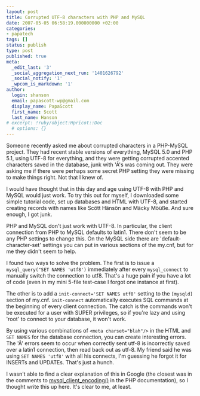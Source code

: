 ```yaml
---
layout: post
title: Corrupted UTF-8 characters with PHP and MySQL
date: 2007-05-05 06:58:19.000000000 +02:00
categories:
- papatech
tags: []
status: publish
type: post
published: true
meta:
  _edit_last: '3'
  _social_aggregation_next_run: '1401626792'
  _social_notify: '1'
  _wpcom_is_markdown: '1'
author:
  login: shanson
  email: papascott-wp@gmail.com
  display_name: PapaScott
  first_name: Scott
  last_name: Hanson
# excerpt: !ruby/object:Hpricot::Doc
  # options: {}
---
```

<p>Someone recently asked me about corrupted characters in a PHP-MySQL project. They had recent stable versions of everything, MySQL 5.0 and PHP 5.1, using UTF-8 for everything, and they were getting corrupted accented characters saved in the database, junk with 'Ã's was coming out. They were asking me if there were perhaps some secret PHP setting they were missing to make things right. Not that I knew of.</p>
<p>I would have thought that in this day and age using UTF-8 with PHP and MySQL would just work. To try this out for myself, I downloaded some simple tutorial code, set up databases and HTML with UTF-8, and started creating records with names like Scött Hänsön and Mäcky Möüße. And sure enough, I got junk.</p>
<p>PHP and MySQL don't just work with UTF-8. In particular, the client connection from PHP to MySQL defaults to latin1. There don't seem to be any PHP settings to change this. On the MySQL side there are 'default-character-set' settings you can put in various sections of the my.cnf, but for me they didn't seem to help.</p>
<p>I found two ways to solve the problem. The first is to issue a <code>mysql_query("SET NAMES 'utf8')</code> immediately after every <code>mysql_connect</code> to manually switch the connection to utf8. That's a huge pain if you have a lot of code (even in my mini 5-file test-case I forgot one instance at first).</p>
<p>The other is to add a <code>init-connect='SET NAMES utf8'</code> setting to the <code>[mysqld]</code> section of my.cnf. <code>init-connect</code> automatically executes SQL commands at the beginning of every client connection. The catch is the commands won't be executed for a user with SUPER privileges, so if you're lazy and using 'root' to connect to your database, it won't work.</p>
<p>By using various combinations of <code>&lt;meta charset="blah"/&gt;</code> in the HTML and <code>SET NAMES</code> for the database connection, you can create interesting errors. The 'Ã' errors seem to occur when correctly sent utf-8 is incorrectly saved over a latin1 connection, then read back out as utf-8. My friend said he was using <code>SET NAMES 'utf8'</code> with all his connects, I'm guessing he forgot it for INSERTs and UPDATEs. That's just a hunch.</p>
<p>I wasn't able to find a clear explanation of this in Google (the closest was in the comments to <a href="http://www.php.net/manual/en/function.mysql-client-encoding.php">mysql&#95;client&#95;encoding()</a> in the PHP documentation), so I thought write this up here. It's clear to me, at least.</p>
